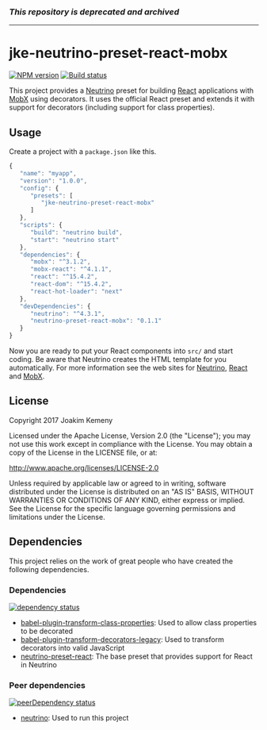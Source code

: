 ### _This repository is deprecated and archived_

---

# jke-neutrino-preset-react-mobx
[![NPM version](https://img.shields.io/npm/v/jke-neutrino-preset-react-mobx.svg)](https://www.npmjs.com/package/jke-neutrino-preset-react-mobx) [![Build status](https://img.shields.io/travis/joakimkemeny/jke-neutrino-preset-react-mobx/master.svg)](https://travis-ci.org/joakimkemeny/jke-neutrino-preset-react-mobx)

This project provides a [Neutrino](https://neutrino.js.org) preset for building [React](https://facebook.github.io/react) applications with [MobX](https://mobx.js.org) using decorators. It uses the official React preset and extends it with support for decorators (including support for class properties).

## Usage

Create a project with a `package.json` like this.

```javascript
{
   "name": "myapp",
   "version": "1.0.0",
   "config": {
      "presets": [
         "jke-neutrino-preset-react-mobx"
      ]
   },
   "scripts": {
      "build": "neutrino build",
      "start": "neutrino start"
   },
   "dependencies": {
      "mobx": "^3.1.2",
      "mobx-react": "^4.1.1",
      "react": "^15.4.2",
      "react-dom": "^15.4.2",
      "react-hot-loader": "next"
   },
   "devDependencies": {
      "neutrino": "^4.3.1",
      "neutrino-preset-react-mobx": "0.1.1"
   }
}
```

Now you are ready to put your React components into `src/` and start coding. Be aware that Neutrino creates the HTML template for you automatically. For more information see the web sites for [Neutrino](https://neutrino.js.org), [React](https://facebook.github.io/react) and [MobX](https://mobx.js.org).

## License
Copyright 2017 Joakim Kemeny

Licensed under the Apache License, Version 2.0 (the "License"); you may not use this work except in compliance with the License. You may obtain a copy of the License in the LICENSE file, or at:

<http://www.apache.org/licenses/LICENSE-2.0>

Unless required by applicable law or agreed to in writing, software distributed under the License is distributed on an "AS IS" BASIS, WITHOUT WARRANTIES OR CONDITIONS OF ANY KIND, either express or implied. See the License for the specific language governing permissions and limitations under the License.

## Dependencies
This project relies on the work of great people who have created the following dependencies.

### Dependencies
[![dependency status](https://img.shields.io/david/joakimkemeny/jke-neutrino-preset-react-mobx/master.svg)](https://david-dm.org/joakimkemeny/jke-neutrino-preset-react-mobx/master#info=dependencies)

- [babel-plugin-transform-class-properties](https://www.npmjs.com/package/babel-plugin-transform-class-properties): Used to allow class properties to be decorated
- [babel-plugin-transform-decorators-legacy](https://www.npmjs.com/package/babel-plugin-transform-decorators-legacy): Used to transform decorators into valid JavaScript
- [neutrino-preset-react](https://www.npmjs.com/package/neutrino-preset-react): The base preset that provides support for React in Neutrino

### Peer dependencies
[![peerDependency status](https://img.shields.io/david/peer/joakimkemeny/jke-neutrino-preset-react-mobx/master.svg)](https://david-dm.org/joakimkemeny/jke-neutrino-preset-react-mobx/master#info=peerDependencies)

- [neutrino](https://www.npmjs.com/package/neutrino): Used to run this project
